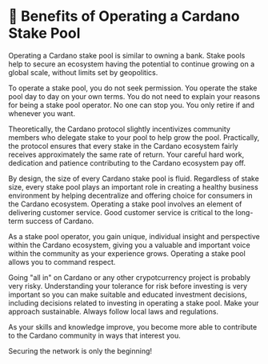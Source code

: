 # :muscle: Benefits of Operating a Cardano Stake Pool

Operating a Cardano stake pool is similar to owning a bank. Stake pools help to secure an ecosystem having the potential to continue growing on a global scale, without limits set by geopolitics.

To operate a stake pool, you do not seek permission. You operate the stake pool day to day on your own terms. You do not need to explain your reasons for being a stake pool operator. No one can stop you. You only retire if and whenever you want.

Theoretically, the Cardano protocol slightly incentivizes community members who delegate stake to your pool to help grow the pool. Practically, the protocol ensures that every stake in the Cardano ecosystem fairly receives approximately the same rate of return. Your careful hard work, dedication and patience contributing to the Cardano ecosystem pay off.

By design, the size of every Cardano stake pool is fluid. Regardless of stake size, every stake pool plays an important role in creating a healthy business environment by helping decentralize and offering choice for consumers in the Cardano ecosystem. Operating a stake pool involves an element of delivering customer service. Good customer service is critical to the long-term success of Cardano.

As a stake pool operator, you gain unique, individual insight and perspective within the Cardano ecosystem, giving you a valuable and important voice within the community as your experience grows. Operating a stake pool allows you to command respect.

Going "all in" on Cardano or any other crypotcurrency project is probably very risky. Understanding your tolerance for risk before investing is very important so you can make suitable and educated investment decisions, including decisions related to investing in operating a stake pool. Make your approach sustainable. Always follow local laws and regulations.

As your skills and knowledge improve, you become more able to contribute to the Cardano community in ways that interest you.

Securing the network is only the beginning!